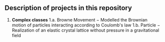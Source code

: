 ## Description of projects in this repository

1. **Complex classes**
  1.a. Browne Movement $-$ Modelled the Brownian motion of particles interacting according to Coulomb's law
  1.b. Particle $-$ Realization of an elastic crystal lattice without pressure in a gravitational field

